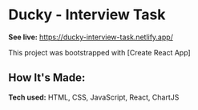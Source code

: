 # Ducky - Interview Task

**See live:** https://ducky-interview-task.netlify.app/

This project was bootstrapped with [Create React App]

## How It's Made:

**Tech used:** HTML, CSS, JavaScript, React, ChartJS


